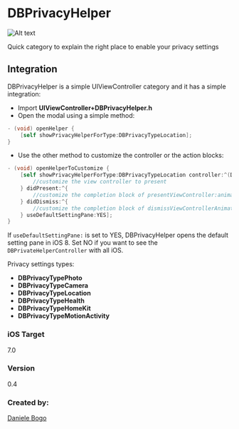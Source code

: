 DBPrivacyHelper
===============

![Alt text](http://bogodaniele.com/apps/development/dbprivacyhelper/github/privacy_rec.gif)

Quick category to explain the right place to enable your privacy settings

## Integration

DBPrivacyHelper is a simple UIViewController category and it has a simple integration:

- Import **UIViewController+DBPrivacyHelper.h**
- Open the modal using a simple method:

``` objective-c
- (void) openHelper {
    [self showPrivacyHelperForType:DBPrivacyTypeLocation];
}
```
- Use the other method to customize the controller or the action blocks:

``` objective-c
- (void) openHelperToCustomize {
    [self showPrivacyHelperForType:DBPrivacyTypeLocation controller:^(DBPrivateHelperController *vc) {
        //customize the view controller to present
    } didPresent:^{
        //customize the completion block of presentViewController:animated:completion:
    } didDismiss:^{
        //customize the completion block of dismissViewControllerAnimated:completion:
    } useDefaultSettingPane:YES];
}
```
If ```useDefaultSettingPane:``` is set to YES, DBPrivacyHelper opens the default setting pane in iOS 8. Set NO if you want to see the ```DBPrivateHelperController``` with all iOS.

Privacy settings types:
- **DBPrivacyTypePhoto**
- **DBPrivacyTypeCamera**
- **DBPrivacyTypeLocation**
- **DBPrivacyTypeHealth**
- **DBPrivacyTypeHomeKit**
- **DBPrivacyTypeMotionActivity**

### iOS Target

7.0

### Version

0.4

### Created by:

[Daniele Bogo](http://bogodaniele.com)
